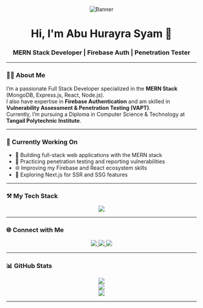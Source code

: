 <!-- Banner -->
<p align="center">
  <img src="https://raw.githubusercontent.com/abuhurayrasyam/abuhurayrasyam/main/assets/banner.png" alt="Banner" />
</p>

<!-- Name and Designation -->
<h1 align="center">Hi, I'm Abu Hurayra Syam 👋</h1>
<h3 align="center">MERN Stack Developer | Firebase Auth | Penetration Tester</h3>

---

### 🧑‍💻 About Me

I’m a passionate Full Stack Developer specialized in the **MERN Stack** (MongoDB, Express.js, React, Node.js).  
I also have expertise in **Firebase Authentication** and am skilled in **Vulnerability Assessment & Penetration Testing (VAPT)**.  
Currently, I’m pursuing a Diploma in Computer Science & Technology at **Tangail Polytechnic Institute**.

---

### 🚀 Currently Working On

- 🚧 Building full-stack web applications with the MERN stack  
- 🔐 Practicing penetration testing and reporting vulnerabilities  
- 🌐 Improving my Firebase and React ecosystem skills  
- 🧪 Exploring Next.js for SSR and SSG features  

---

### ⚒️ My Tech Stack

<p align="center">
  <img src="https://skillicons.dev/icons?i=html,css,js,react,nodejs,express,mongodb,firebase,tailwind,bootstrap,git,github,vscode,linux,bash" />
</p>

---

### 🌐 Connect with Me

<p align="center">
  <a href="https://www.linkedin.com/in/abuhurayrasyam" target="_blank">
    <img src="https://img.shields.io/badge/LinkedIn-blue?logo=linkedin&style=for-the-badge" />
  </a>
  <a href="https://x.com/abuhurayrasyam" target="_blank">
    <img src="https://img.shields.io/badge/X-000000?logo=twitter&style=for-the-badge" />
  </a>
  <a href="https://abu-hurayra-syam.web.app" target="_blank">
    <img src="https://img.shields.io/badge/Portfolio-1f1f1f?style=for-the-badge&logo=google-chrome" />
  </a>
</p>

---

### 📊 GitHub Stats

<p align="center">
  <img src="https://github-readme-stats.vercel.app/api?username=abuhurayrasyam&show_icons=true&theme=react&hide_border=true" />
  <br />
  <img src="https://github-readme-streak-stats.herokuapp.com/?user=abuhurayrasyam&theme=react&hide_border=true" />
  <br />
  <img src="https://github-readme-stats.vercel.app/api/top-langs/?username=abuhurayrasyam&layout=compact&theme=react&hide_border=true" />
</p>

---
